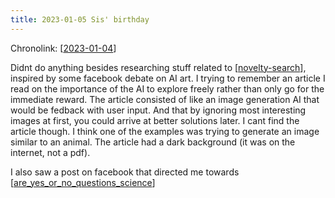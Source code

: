 ```yaml
---
title: 2023-01-05 Sis' birthday
---
```


Chronolink: [[2023-01-04]]

Didnt do anything besides researching stuff related to [[novelty-search]], inspired by some facebook debate on AI art. I trying to remember an article I read on the importance of the AI to explore freely rather than only go for the immediate reward. The article consisted of like an image generation AI that would be fedback with user input. And that by ignoring most interesting images at first, you could arrive at better solutions later. I cant find the article though. I think one of the examples was trying to generate an image similar to an animal. The article had a dark background (it was on the internet, not a pdf).

I also saw a post on facebook that directed me towards [[are_yes_or_no_questions_science]]


[//begin]: # "Autogenerated link references for markdown compatibility"
[2023-01-04]: ./../wayward/2023-01-04 "2023-01-04"
[are_yes_or_no_questions_science]: ./../uncategorized/are_yes_or_no_questions_science "are_yes_or_no_questions_science"
[novelty-search]: ./../uncategorized/novelty-search "novelty-search"
[//end]: # "Autogenerated link references"

